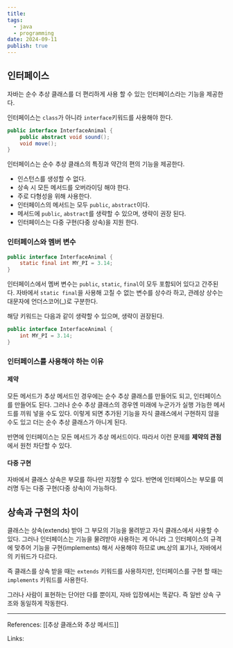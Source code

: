 ```yaml
---
title: 
tags:
  - java
  - programming
date: 2024-09-11
publish: true
---
```

## 인터페이스
자바는 순수 추상 클래스를 더 편리하게 사용 할 수 있는 인터페이스라는 기능을 제공한다.

인터페이스는 `class`가 아니라 `interface`키워드를 사용해야 한다.

```java
public interface InterfaceAnimal {
	public abstract void sound();
	void move();
}
```

 인터페이스는 순수 추상 클래스의 특징과 약간의 편의 기능을 제공한다.
- 인스턴스를 생성할 수 없다.
- 상속 시 모든 메서드를 오버라이딩 해야 한다.
- 주로 다형성을 위해 사용한다.
- 인터페이스의 메서드는 모두 `public`, `abstract`이다.
- 메서드에 `public`, `abstract`를 생략할 수 있으며, 생략이 권장 된다.
- 인터페이스는 다중 구현(다중 상속)을 지원 한다.


### 인터페이스와 멤버 변수
```java
public interface InterfaceAnimal {
	static final int MY_PI = 3.14;
}
```
인터페이스에서 멤버 변수는 `public`, `static`, `final`이 모두 포함되어 있다고 간주된다. 자바에서 `static final`을 사용해 고칠 수 없는 변수를 상수라 하고, 관례상 상수는 대문자에 언더스코어(\_)로 구분한다.

해당 키워드는 다음과 같이 생략할 수 있으며, 생략이 권장된다.

```java
public interface InterfaceAnimal {
	int MY_PI = 3.14;
}
```

### 인터페이스를 사용해야 하는 이유
#### 제약
모든 메서드가 추상 메서드인 경우에는 순수 추상 클래스를 만들어도 되고, 인터페이스를 만들어도 된다. 그러나 순수 추상 클래스의 경우엔 미래에 누군가가 실행 가능한 메서드를 끼워 넣을 수도 있다. 이렇게 되면 추가된 기능을 자식 클래스에서 구현하지 않을 수도 있고 더는 순수 추상 클래스가 아니게 된다.

반면에 인터페이스는 모든 메서드가 추상 메서드이다. 따라서 이런 문제를 **제약의 관점**에서 원천 차단할 수 있다.

#### 다중 구현
자바에서 클래스 상속은 부모를 하나만 지정할 수 있다. 반면에 인터페이스는 부모를 여러명 두는 다중 구현(다중 상속)이 가능하다.

## 상속과 구현의 차이
클래스는 상속(extends) 받아 그 부모의 기능을 물려받고 자식 클래스에서 사용할 수 있다. 그러나 인터페이스는 기능을 물려받아 사용하는 게 아니라 그 인터페이스의 규격에 맞추어 기능을 구현(implements) 해서 사용해야 하므로 `UML`상의 표기나, 자바에서의 키워드가 다르다.

즉 클래스를 상속 받을 때는 `extends` 키워드를 사용하지만, 인터페이스를 구현 할 때는 `implements` 키워드를 사용한다.

그러나 사람이 표현하는 단어만 다를 뿐이지, 자바 입장에서는 똑같다.
즉 일반 상속 구조와 동일하게 작동한다.

---
References: [[추상 클래스와 추상 메서드]]

Links: 